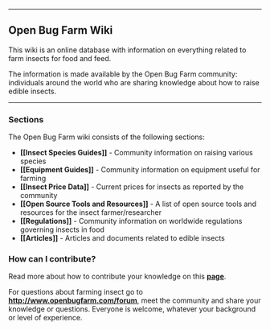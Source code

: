 ***


## Open Bug Farm Wiki

This wiki is an online database with information on everything related to farm insects for food and feed. 

The information is made available by the Open Bug Farm community: individuals around the world who are sharing knowledge about how to raise edible insects.


***


### Sections
The Open Bug Farm wiki consists of the following sections:

* **[[Insect Species Guides]]** - Community information on raising various species
* **[[Equipment Guides]]** - Community information on equipment useful for farming
* **[[Insect Price Data]]** - Current prices for insects as reported by the community
* **[[Open Source Tools and Resources]]** - A list of open source tools and resources for the insect farmer/researcher
* **[[Regulations]]** - Community information on worldwide regulations governing insects in food
* **[[Articles]]** - Articles and documents related to edible insects


### How can I contribute?

Read more about how to contribute your knowledge on this **[page](Contribute)**. 

For questions about farming insect go to **http://www.openbugfarm.com/forum**, meet the community and share your knowledge or questions. Everyone is welcome, whatever your background or level of experience.


